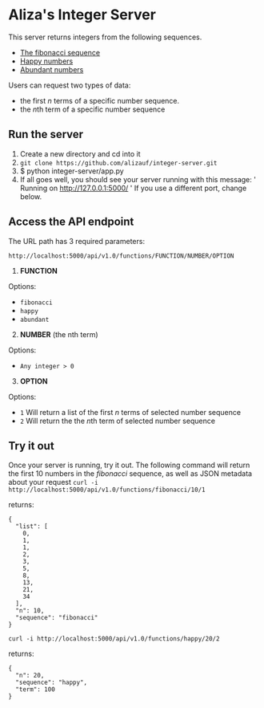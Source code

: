Aliza's Integer Server
======================

This server returns integers from the following sequences.

- [The fibonacci sequence](https://oeis.org/A000045)
- [Happy numbers](https://oeis.org/A007770)
- [Abundant numbers](https://oeis.org/A005101)

Users can request two types of data:

- the first *n* terms of a specific number sequence.
- the *n*th term of a specific number sequence


Run the server
--------------
1. Create a new directory and cd into it
2. `git clone https://github.com/alizauf/integer-server.git` 
3. $ python integer-server/app.py
4. If all goes well, you should see your server running with this message: 
' Running on http://127.0.0.1:5000/ '
If you use a different port, change below.

Access the API endpoint
-----------------------
The URL path has 3 required parameters:

`http://localhost:5000/api/v1.0/functions/FUNCTION/NUMBER/OPTION`

1. **FUNCTION**

Options: 
- `fibonacci`
- `happy`
- `abundant`

2. **NUMBER** (the nth term)

Options:
- `Any integer > 0`

3. **OPTION**

Options:

- `1` Will return a list of the first *n* terms of selected number sequence
- `2` Will return the the *n*th term of selected number sequence

Try it out
----------
Once your server is running, try it out. 
The following command will return the first 10 numbers in the *fibonacci* sequence, as well as JSON metadata about your request
`curl -i http://localhost:5000/api/v1.0/functions/fibonacci/10/1`

returns:

```
{
  "list": [
    0,
    1,
    1,
    2,
    3,
    5,
    8,
    13,
    21,
    34
  ],
  "n": 10,
  "sequence": "fibonacci"
}
```

`curl -i http://localhost:5000/api/v1.0/functions/happy/20/2`

returns:

```
{
  "n": 20,
  "sequence": "happy",
  "term": 100
}
```






